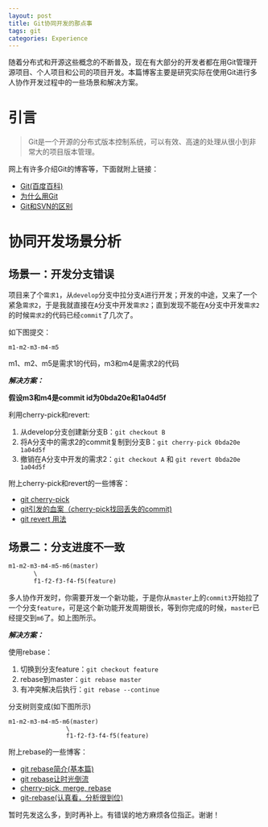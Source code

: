```yaml
---
layout: post
title: Git协同开发的那点事
tags: git
categories: Experience
---
```


随着分布式和开源这些概念的不断普及，现在有大部分的开发者都在用Git管理开源项目、个人项目和公司的项目开发。本篇博客主要是研究实际在使用Git进行多人协作开发过程中的一些场景和解决方案。

<!--more-->

# 引言

>Git是一个开源的分布式版本控制系统，可以有效、高速的处理从很小到非常大的项目版本管理。

网上有许多介绍Git的博客等，下面就附上链接：

- [Git(百度百科)](http://baike.baidu.com/link?url=Vxrrj2D-qCxXYet_dNwTvM9w7FRyuRWdkQz7zkrzSmGP-C8n5Ql0CwJCtPBWpIjhmAkGVcDficopCEssX2P7zo2eXnbJlrZXH9zRksqTuEe)
- [为什么用Git](http://blog.csdn.net/wengpingbo/article/details/8985132)
- [Git和SVN的区别](http://blog.jobbole.com/31444/)

# 协同开发场景分析

## 场景一：开发分支错误

项目来了个`需求1`，从`develop`分支中拉分支`A`进行开发；开发的中途，又来了一个紧急`需求2`，于是我就直接在`A`分支中开发`需求2`；直到发现不能在`A`分支中开发`需求2`的时候`需求2`的代码已经`commit`了几次了。

如下图提交：

```
m1-m2-m3-m4-m5
```

m1、m2、m5是需求1的代码，m3和m4是需求2的代码

***解决方案：***

**假设m3和m4是commit id为0bda20e和1a04d5f**

利用cherry-pick和revert:

1. 从develop分支创建新分支B：`git checkout B`
2. 将A分支中的需求2的commit复制到分支B：`git cherry-pick 0bda20e 1a04d5f` 
3. 撤销在A分支中开发的需求2：`git checkout A` 和 `git revert 0bda20e 1a04d5f`

附上cherry-pick和revert的一些博客：

- [git cherry-pick](http://yijiebuyi.com/blog/0e65f4a59a1cfa05c5b30ccb6c2f413d.html)
- [git引发的血案（cherry-pick找回丢失的commit)](http://dmouse.iteye.com/blog/1797267)
- [git revert 用法](http://www.cnblogs.com/0616--ataozhijia/p/3709917.html)

## 场景二：分支进度不一致

```xml
m1-m2-m3-m4-m5-m6(master)
       \
       f1-f2-f3-f4-f5(feature)
```

多人协作开发时，你需要开发一个新功能，于是你从`master`上的`commit3`开始拉了一个分支`feature`，可是这个新功能开发周期很长，等到你完成的时候，`master`已经提交到`m6`了。如上图所示。

***解决方案：***

使用rebase：

1. 切换到分支feature：`git checkout feature`
2. rebase到master：`git rebase master`
3. 有冲突解决后执行：`git rebase --continue`

分支树则变成(如下图所示)

```
m1-m2-m3-m4-m5-m6(master)
                \
                f1-f2-f3-f4-f5(feature)
```

附上rebase的一些博客：

- [git rebase简介(基本篇)](http://blog.csdn.net/hudashi/article/details/7664631)
- [git rebase让时光倒流](https://linux.cn/article-4046-1.html)
- [cherry-pick, merge, rebase](http://blog.csdn.net/carolzhang8406/article/details/49761665)
- [git-rebase(认真看，分析很到位)](http://blog.chinaunix.net/uid-27714502-id-3436696.html)

暂时先发这么多，到时再补上。有错误的地方麻烦各位指正。谢谢！
